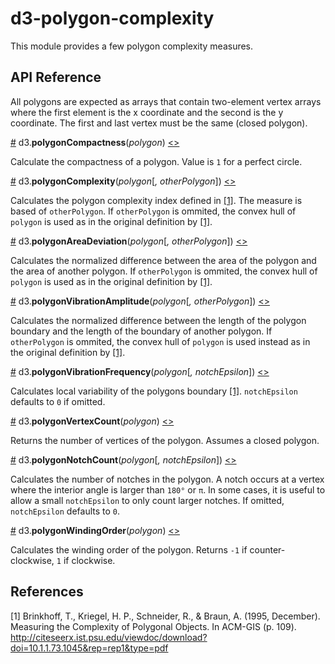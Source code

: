 # d3-polygon-complexity

This module provides a few polygon complexity measures.

## API Reference

All polygons are expected as arrays that contain two-element vertex arrays where the first element is the x coordinate and the second is the y coordinate. The first and last vertex must be the same (closed polygon).

<a href="#polygonCompactness" name="polygonCompactness">#</a> d3.<b>polygonCompactness</b>(<i>polygon</i>) [<>](./src/compactness.js#L3 "Source Code")

Calculate the compactness of a polygon. Value is `1` for a perfect circle.

<a href="#polygonComplexity" name="polygonComplexity">#</a> d3.<b>polygonComplexity</b>(<i>polygon</i>[<i>, otherPolygon</i>]) [<>](./src/complexity.js#L3 "Source Code")

Calculates the polygon complexity index defined in [[1]](#brinkhoff1995). The measure is based of `otherPolygon`. If `otherPolygon` is ommited, the convex hull of `polygon` is used as in the original definition by [[1]](#brinkhoff1995).

<a href="#polygonAreaDeviation" name="polygonAreaDeviation">#</a> d3.<b>polygonAreaDeviation</b>(<i>polygon</i>[<i>, otherPolygon</i>]) [<>](./src/complexity.js#L9 "Source Code")

Calculates the normalized difference between the area of the polygon and the area of another polygon.
If `otherPolygon` is ommited, the convex hull of `polygon` is used as in the original definition by [[1]](#brinkhoff1995).

<a href="#polygonVibrationAmplitude" name="polygonVibrationAmplitude">#</a> d3.<b>polygonVibrationAmplitude</b>(<i>polygon</i>[<i>, otherPolygon</i>]) [<>](./src/complexity.js#L14 "Source Code")

Calculates the normalized difference between the length of the polygon boundary and the length of the boundary of another polygon. If `otherPolygon` is ommited, the convex hull of `polygon` is used instead as in the original definition by [[1]](#brinkhoff1995).

<a href="#polygonVibrationFrequency" name="polygonVibrationFrequency">#</a> d3.<b>polygonVibrationFrequency</b>(<i>polygon</i>[<i>, notchEpsilon</i>]) [<>](./src/complexity.js#L19 "Source Code")

Calculates local variability of the polygons boundary [[1]](#brinkhoff1995). `notchEpsilon` defaults to `0` if omitted.

<a href="#polygonVertexCount" name="polygonVertexCount">#</a> d3.<b>polygonVertexCount</b>(<i>polygon</i>) [<>](./src/complexity.js#L24 "Source Code")

Returns the number of vertices of the polygon. Assumes a closed polygon.

<a href="#polygonNotchCount" name="polygonNotchCount">#</a> d3.<b>polygonNotchCount</b>(<i>polygon</i>[<i>, notchEpsilon</i>]) [<>](./src/complexity.js#L29 "Source Code")

Calculates the number of notches in the polygon. A notch occurs at a vertex where the interior angle is larger than `180°` or `π`. In some cases, it is useful to allow a small `notchEpsilon` to only count larger notches. If omitted, `notchEpsilon` defaults to `0`.

<a href="#polygonWindingOrder" name="polygonWindingOrder">#</a> d3.<b>polygonWindingOrder</b>(<i>polygon</i>) [<>](./src/complexity.js#L59 "Source Code")

Calculates the winding order of the polygon. Returns `-1` if counter-clockwise, `1` if clockwise.

## References

<a name="brinkhoff1995"></a>[1] Brinkhoff, T., Kriegel, H. P., Schneider, R., & Braun, A. (1995, December). Measuring the Complexity of Polygonal Objects. In ACM-GIS (p. 109). http://citeseerx.ist.psu.edu/viewdoc/download?doi=10.1.1.73.1045&rep=rep1&type=pdf
